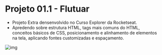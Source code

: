 # Projeto 01.1 - Flutuar

- Projeto Extra densenvolvido no Curso Explorer da Rocketseat.
- Apredendo sobre estrutura HTML, tags mais comuns do HTML, conceitos básicos de CSS, posicionamento e alinhamento de elementos na tela, aplicando fontes customizadas e espaçamento.

![img](https://user-images.githubusercontent.com/108941318/208729070-2d68d005-9934-4454-8635-4277991e5c64.png)
